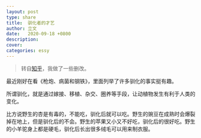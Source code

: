 ```yaml
---
layout: post
type: share
title:  驯化者的才艺
author: 立文
date:   2020-09-18 +0800
description: 
cover: 
categories: essy
---
```


> 转自[知乎](https://www.zhihu.com/question/420057932/answer/1462678492)，我做了一些删改。

最近刚好在看《枪炮、病菌和钢铁》，里面列举了许多驯化的事实挺有趣。

所谓驯化，就是通过嫁接、移植、杂交、圈养等手段，让动植物发生有利于人类的变化。

比方说野生的杏是有毒的，不能吃，驯化后就可以吃。野生的豌豆在成熟时会爆裂掉在地上，但是驯化后的不会。野生的苹果又小又不好吃，驯化后的很好吃。野生的小羊驼身上都是硬毛，驯化后长出很多绒毛可以用来制衣服。

